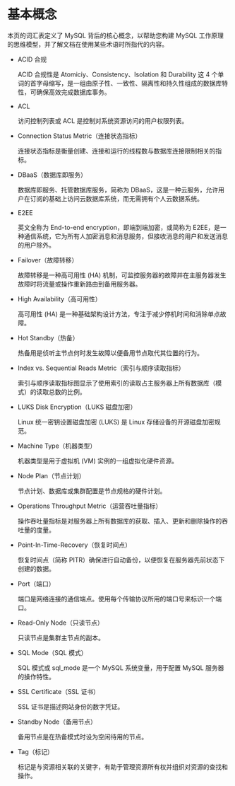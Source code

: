 # 基本概念

本页的词汇表定义了 MySQL 背后的核心概念，以帮助您构建 MySQL 工作原理的思维模型，并了解文档在使用某些术语时所指代的内容。

- ACID 合规

    ACID 合规性是 Atomiciy、Consistency、Isolation 和 Durability 这 4 个单词的首字母缩写，是一组由原子性、一致性、隔离性和持久性组成的数据库特性，可确保高效完成数据库事务。

- ACL

    访问控制列表或 ACL 是控制对系统资源访问的用户权限列表。

- Connection Status Metric（连接状态指标）

    连接状态指标是衡量创建、连接和运行的线程数与数据库连接限制相关的指标。

- DBaaS（数据库即服务）
  
    数据库即服务、托管数据库服务，简称为 DBaaS，这是一种云服务，允许用户在订阅的基础上访问云数据库系统，而无需拥有个人云数据系统。

- E2EE

    英文全称为 End-to-end encryption，即端到端加密，或简称为 E2EE，是一种通信系统，它为所有人加密消息和消息服务，但接收消息的用户和发送消息的用户除外。

- Failover（故障转移）

    故障转移是一种高可用性 (HA) 机制，可监控服务器的故障并在主服务器发生故障时将流量或操作重新路由到备用服务器。

- High Availability（高可用性）

    高可用性 (HA) 是一种基础架构设计方法，专注于减少停机时间和消除单点故障。

- Hot Standby（热备）

    热备用是侦听主节点何时发生故障以便备用节点取代其位置的行为。

- Index vs. Sequential Reads Metric（索引与顺序读取指标）

    索引与顺序读取指标图显示了使用索引的读取占主服务器上所有数据库（模式）的读取总数的比例。

- LUKS Disk Encryption（LUKS 磁盘加密）

    Linux 统一密钥设置磁盘加密 (LUKS) 是 Linux 存储设备的开源磁盘加密规范。

- Machine Type（机器类型）

    机器类型是用于虚拟机 (VM) 实例的一组虚拟化硬件资源。

- Node Plan（节点计划）

    节点计划、数据库或集群配置是节点规格的硬件计划。

- Operations Throughput Metric（运营吞吐量指标）

    操作吞吐量指标是对服务器上所有数据库的获取、插入、更新和删除操作的吞吐量的度量。

- Point-In-Time-Recovery（恢复时间点）

    恢复时间点（简称 PITR）确保进行自动备份，以便恢复在服务器先前状态下创建的数据。

- Port（端口）

    端口是网络连接的通信端点。使用每个传输协议所用的端口号来标识一个端口。

- Read-Only Node（只读节点）

    只读节点是集群主节点的副本。

- SQL Mode（SQL 模式）

    SQL 模式或 sql_mode 是一个 MySQL 系统变量，用于配置 MySQL 服务器的操作特性。

- SSL Certificate（SSL 证书）

    SSL 证书是描述网站身份的数字凭证。

- Standby Node（备用节点）

    备用节点是在热备模式时设为空闲待用的节点。

- Tag（标记）

    标记是与资源相关联的关键字，有助于管理资源所有权并组织对资源的查找和操作。
